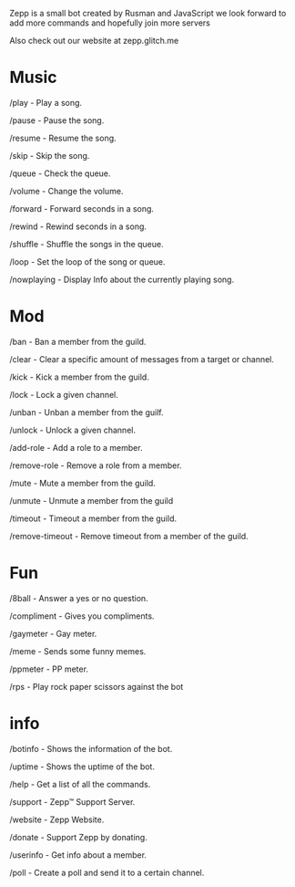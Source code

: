 Zepp is a small bot created by Rusman and JavaScript we look forward to add more commands and hopefully join more servers

Also check out our website at zepp.glitch.me

# Music
/play - Play a song.

/pause - Pause the song.

/resume - Resume the song.

/skip - Skip the song.

/queue - Check the queue.

/volume - Change the volume.

/forward - Forward seconds in a song.

/rewind - Rewind seconds in a song.

/shuffle - Shuffle the songs in the queue.

/loop - Set the loop of the song or queue.

/nowplaying - Display Info about the currently playing song.

# Mod
/ban - Ban a member from the guild.

/clear - Clear a specific amount of messages from a target or channel.

/kick - Kick a member from the guild.

/lock - Lock a given channel.

/unban - Unban a member from the guilf.

/unlock - Unlock a given channel.

/add-role - Add a role to a member.

/remove-role - Remove a role from a member.

/mute - Mute a member from the guild.

/unmute - Unmute a member from the guild

/timeout - Timeout a member from the guild.

/remove-timeout - Remove timeout from a member of the guild.

# Fun
/8ball - Answer a yes or no question.

/compliment - Gives you compliments.

/gaymeter - Gay meter.

/meme - Sends some funny memes.

/ppmeter - PP meter.

/rps - Play rock paper scissors against the bot

# info
/botinfo - Shows the information of the bot.

/uptime - Shows the uptime of the bot.

/help - Get a list of all the commands.

/support - Zepp™ Support Server.

/website - Zepp Website.

/donate - Support Zepp by donating.

/userinfo - Get info about a member.

/poll - Create a poll and send it to a certain channel.
